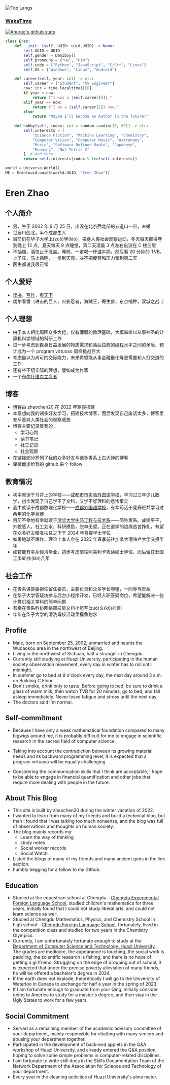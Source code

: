 
![Top Langs](https://github-readme-stats.vercel.app/api/top-langs/?username=zhaochenyang20&layout=compact&theme=radical) 
### [WakaTime](https://wakatime.com)

[![Anurag's github stats](https://github-readme-stats.vercel.app/api?username=zhaochenyang20)](https://github.com/anuraghazra/github-readme-stats)

```python
class Eren:
    def __init__(self, UUID: uuid.UUID) -> None:
        self.UUID = UUID
        self.gender = Demiboy()
        self.pronouns = {"He", "Him"}
        self.code = ["Python", "JavaScript", "C/C++", "Linux"]
        self.OS = ("Windows", "Linux", "Android")

    def career(self, year: int) -> str:
        self.career = ["Student", "CV Engineer"]
        now: int = time.localtime()[0]
        if year < now:
            return f"I was a {self.career[0]}."
        elif year == now:
            return f"I am a {self.career[1]} now."
        else:
            return "Maybe I'll become an Author in the future!"
    
    def hobby(self, index: int = random.randint(0, 69)) -> str:
        self.interests = [
            "Science Fiction", "Machine Learning", "Chemistry",
            "Computer Vision", "Computer Music", "Astronomy",
            "Music", "Software Defined Radio", "Japanese",
            "Running", "Not Tetris 2"
        ]  # And More
        return self.interests[index % len(self.interests)]

world = Universe.World()
ME = Eren(uuid.uuid5(world.UUID, "Eren Zhao"))
```

# **Eren Zhao**

## 个人简介

- 男，生于 2002 年 9 月 25 日，出没在北京西北部的五道口一带，未婚
- 世居川西北，半个成都生人
- 目前仍在华子大学上(zuò)学(láo)，投身人类社会观察运动，冬天每天都得卷到晚上 12 点，夏天每天 9 点睡觉，第二天凌晨 3 点左右出没在 C 楼三层
- 不抽烟，酒仅止于浅尝。睡前，一定喝一杯温牛奶，然后看 20 分钟的 TVB，上了床，马上熟睡，一觉到天亮，决不把疲劳和压力留到第二天
- 医生都说我很正常

## 个人爱好
- [读书](https://zhaochenyang20.github.io/categories/%E4%B9%A6%E6%91%98/)，[写作](https://zhaochenyang20.github.io/categories/%E5%BF%83%E5%BF%83%E5%BF%B5%E5%BF%B5/)，[看天下](https://zhaochenyang20.github.io/categories/%E5%8D%9A%E6%96%87/)
- 偶尔看番（进击的巨人，火影忍者，海贼王，寄生兽，东京喰种，双城之战..）

## 个人理想

- 由于本人相比周围众多大佬，仅有薄弱的数理基础，大概率难以从事神圣的计算机科学领域的科研工作
- 进一步考虑到自身日益发展的物质需求和落后拉胯的编程水平之间的矛盾，预计成为一个 program virtuoso 同样挑战巨大
- 考虑自以为尚可的交际能力，未来希望能从事金融量化等更需要和人打交道的工作
- 还有些不切实际的理想，譬如成为作家
- 一个[布尔什维克主义者](https://zhaochenyang20.github.io/pdf/%E6%88%91%E4%BB%AC%E7%9A%84%E4%BC%9F%E5%A4%A7%E4%B8%8E%E6%B8%BA%E5%B0%8F.pdf)

## 博客

- [博客](https://zhaochenyang20.github.io/)由 zhaochen20 在 2022 年寒假搭建
- 本意想向我的诸多好友学习，搭建技术博客，而后发现自己废话太多，博客里充斥着对人类社会的观察感想
- 博客主要记录着我的：
  - 学习心路
  - 读书笔记
  - 社工记录
  - 社会观察
- 在链接部分罗列了我的众多好友与诸多贵系上古大神的博客
- 卑微跪求给我的 github 来个 follow

## 教育情况

- 初中就读于马背上的学校——[成都市市实验外国语学校](http://www.cefls.cn/)，学习过三年少儿数学，初步发现了自己学不了文科，又学不好理科的悲惨事实
- 高中就读于成都数理化学校——[成都外国语学校](http://www.cfls.net.cn/)，有幸苟活于竞赛班并学习过两年的化学竞赛
- 目前不幸地有幸就读于[清华大学牛马工程与技术系](https://www.cs.tsinghua.edu.cn/)——简称贵系。成绩平平，外貌感人，社工划水，科研摸鱼，脱单无望。正在退学的边缘苦苦挣扎，有望在众多好友精准扶贫之下于 2024 年喜提学士学位
- 如果地球不爆炸，理论上本人会在 2023 年春季前往加拿大滑铁卢大学交换半年
- 如若能有幸从你清毕业，初步考虑前往阿美利卡攻读硕士学位，而后留在丑国工(bǎi)作(làn)几年

## 社会工作

- 在贵系课咨委担任留任委员，主要负责和众多学长唠嗑，一同辱骂贵系
- 在华子大学答疑坊参与后台小程序开发，已经入职答疑岗位，希望能解决一些计算机相关学科的简单问题
- 有幸在贵系科协网络部技能文档小组写(zuò)文(kǔ)档(lì)
- 年年在华子大学的清洗母校活动里摸鱼划水

## Profile

- Male, born on September 25, 2002, unmarried and haunts the Wudaokou area in the northwest of Beijing.
- Living in the northwest of Sichuan, half a stranger in Chengdu.
- Currently still studying at Huazi University, participating in the human society observation movement, every day in winter has to roll until midnight.
- In summer go to bed at 9 o'clock every day, the next day around 3 a.m. on Building C Floor.
- Don't smoke, drink only to taste. Before going to bed, be sure to drink a glass of warm milk, then watch TVB for 20 minutes, go to bed, and fall asleep immediately. Never leave fatigue and stress until the next day.
- The doctors said I'm normal.

## Self-commitment

- Because I have only a weak mathematical foundation compared to many bigwigs around me, it is probably difficult for me to engage in scientific research in the sacred field of computer science.

- Taking into account the contradiction between its growing material needs and its backward programming level, it is expected that a program virtuoso will be equally challenging.

- Considering the communication skills that I think are acceptable, I hope to be able to engage in financial quantification and other jobs that require more dealing with people in the future.

## About This Blog

- This site is built by zhaochen20 during the winter vacation of 2022.
- I wanted to learn from many of my friends and build a technical blog, but then I found that I was talking too much nonsense, and the blog was full of observations and thoughts on human society.
- The blog mainly records my:
  - Learn the way of thinking
  - study notes
  - Social worker records
  - Social Watch
- Listed the blogs of many of my friends and many ancient gods in the link section.
- humbly begging for a follow to my Github.

## Education

- Studied at the equestrian school at Chengdu – [Chengdu Experimental Foreign Language School](http://www.cefls.cn/), studied children's mathematics for three years, initially found that I could not study liberal arts, and could not learn science as well.
- Studied at Chengdu Mathematics, Physics, and Chemistry School in high school - [Chengdu Foreign Language School](http://www.cfls.net.cn/), fortunately, lived in the competition class and studied for two years in the Chemistry Olympics.
- Currently, I am unfortunately fortunate enough to study at the [Department of Computer Science and Technology, Huazi University](https://www.cs.tsinghua.edu.cn/). The grades are mediocre, the appearance is touching, the social work is paddling, the scientific research is fishing, and there is no hope of getting a girlfriend. Struggling on the edge of dropping out of school, it is expected that under the precise poverty alleviation of many friends, he will be offered a bachelor's degree in 2024.
- If the earth does not explode, theoretically I will go to the University of Waterloo in Canada to exchange for half a year in the spring of 2023.
- If I am fortunate enough to graduate from your Qing, initially consider going to America to study for a master's degree, and then stay in the Ugly States to work for a few years.

## Social Commitment

- Served as a remaining member of the academic advisory committee of your department, mainly responsible for chatting with many seniors and abusing your department together.
- Participated in the development of back-end applets in the Q&A workshop of Huazi University, and already entered the Q&A position, hoping to solve some simple problems in computer-related disciplines.
- I am fortunate to write skill docs in the Skills Documentation Team of the Network Department of the Association for Science and Technology of your department.
- Every year in the cleaning activities of Huazi University's alma mater.
